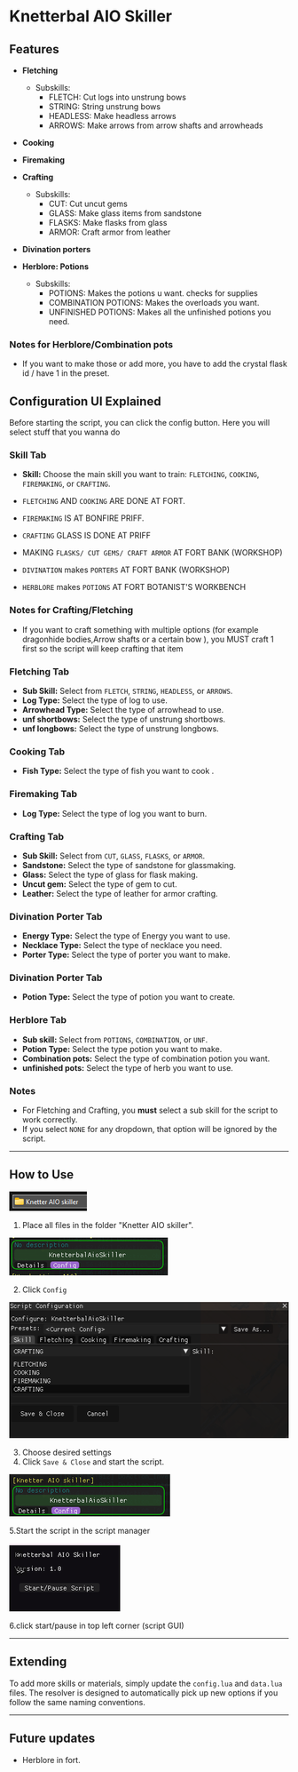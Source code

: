 
# Knetterbal AIO Skiller

## Features

* **Fletching**
	* Subskills:
		* FLETCH: Cut logs into unstrung bows
		* STRING: String unstrung bows
		* HEADLESS: Make headless arrows
		* ARROWS: Make arrows from arrow shafts and arrowheads
* **Cooking**
* **Firemaking**
* **Crafting**
	* Subskills:
		* CUT: Cut uncut gems
		* GLASS: Make glass items from sandstone
		* FLASKS: Make flasks from glass
		* ARMOR: Craft armor from leather
* **Divination porters**

* **Herblore: Potions**
	* Subskills:
		* POTIONS: Makes the potions u want. checks for supplies
		* COMBINATION POTIONS: Makes the overloads you want.
		* UNFINISHED POTIONS: Makes all the unfinished potions you need.

### Notes for Herblore/Combination pots
- If you want to make those or  add more, you have to add the crystal flask id / have 1 in the preset.

## Configuration UI Explained

Before starting the script, you can click the config button.
Here you will select stuff that you wanna do 

### Skill Tab
- **Skill:** Choose the main skill you want to train: `FLETCHING`, `COOKING`, `FIREMAKING`, or `CRAFTING`.

- `FLETCHING` AND `COOKING` ARE DONE AT FORT.
- `FIREMAKING` IS AT BONFIRE PRIFF.
- `CRAFTING` GLASS IS DONE AT PRIFF
- MAKING `FLASKS/ CUT GEMS/ CRAFT ARMOR` AT FORT BANK (WORKSHOP)
- `DIVINATION` makes `PORTERS` AT FORT BANK (WORKSHOP)
- `HERBLORE` makes `POTIONS` AT FORT BOTANIST'S WORKBENCH

### Notes for Crafting/Fletching
- If you want to craft something with multiple options (for example dragonhide bodies,Arrow shafts or a certain bow ), you MUST craft 1 first so the script will keep crafting that item


### Fletching Tab
- **Sub Skill:** Select from `FLETCH`, `STRING`, `HEADLESS`, or `ARROWS`.
- **Log Type:** Select the type of log to use.
- **Arrowhead Type:** Select the type of arrowhead to use.
- **unf shortbows:** Select the type of unstrung shortbows.
- **unf longbows:** Select the type of unstrung longbows.

### Cooking Tab
- **Fish Type:** Select the type of fish you want to cook .

### Firemaking Tab
- **Log Type:** Select the type of log you want to burn.

### Crafting Tab
- **Sub Skill:** Select from `CUT`, `GLASS`, `FLASKS`, or `ARMOR`.
- **Sandstone:** Select the type of sandstone for glassmaking.
- **Glass:** Select the type of glass for flask making.
- **Uncut gem:** Select the type of gem to cut.
- **Leather:** Select the type of leather for armor crafting.

### Divination Porter Tab
- **Energy Type:** Select the type of Energy you want to use.
- **Necklace Type:** Select the type of necklace you need.
- **Porter Type:** Select the type of porter you want to make.

### Divination Porter Tab
- **Potion Type:** Select the type of potion you want to create.

### Herblore Tab
- **Sub skill:** Select from  `POTIONS`, `COMBINATION`, or `UNF`.
- **Potion Type:** Select the type potion you want to make.
- **Combination pots:** Select the type of combination potion you want.
- **unfinished pots:** Select the type of herb you want to use.


### Notes
- For Fletching and Crafting, you **must** select a sub skill for the script to work correctly.
- If you select `NONE` for any dropdown, that option will be ignored by the script.


---


## How to Use

<img width="140" height="35" alt="image" src="screenshots/folder.png" />

1. Place all files in the folder "Knetter AIO skiller".


<img width="286" height="68" alt="image" src="screenshots/scriptmanager1.png" />

2. Click `Config`



<img width="533" height="245" alt="image" src="screenshots/configUI.png" />

3. Choose desired settings
4. Click `Save & Close` and start the script.

<img width="290" height="76" alt="image" src="screenshots/scriptmanager2.png" />

5.Start the script in the script manager


<img width="200" height="123" alt="image" src="screenshots/scriptUI.png" />

6.click start/pause in top left corner (script GUI)


---

## Extending
To add more skills or materials, simply update the `config.lua` and `data.lua` files. The resolver is designed to automatically pick up new options if you follow the same naming conventions.

---

## Future updates
- Herblore in fort.







